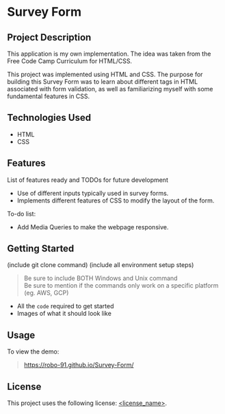# Survey Form

## Project Description
This application is my own implementation. The idea was taken from the Free Code Camp Curriculum for HTML/CSS.

This project was implemented using HTML and CSS. The purpose for building this Survey Form was to learn about different tags in HTML associated with form validation, as well as familiarizing myself with some fundamental features in CSS.  

## Technologies Used

* HTML
* CSS

## Features

List of features ready and TODOs for future development
* Use of different inputs typically used in survey forms.
* Implements different features of CSS to modify the layout of the form.

To-do list:
* Add Media Queries to make the webpage responsive.

## Getting Started
   
(include git clone command)
(include all environment setup steps)

> Be sure to include BOTH Windows and Unix command  
> Be sure to mention if the commands only work on a specific platform (eg. AWS, GCP)

- All the `code` required to get started
- Images of what it should look like

## Usage

To view the demo:
> https://robo-91.github.io/Survey-Form/

## License

This project uses the following license: [<license_name>](<link>).
